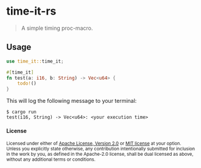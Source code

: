 # time-it-rs

>  A simple timing proc-macro.

## Usage

```rust
use time_it::time_it;

#[time_it]
fn test(a: i16, b: String) -> Vec<u64> {
    todo!()
}
```

This will log the following message to your terminal:

```console
$ cargo run
test(i16, String) -> Vec<u64>: <your execution time>
```

#### License

<sup>
Licensed under either of <a href="license-apache">Apache License, Version
2.0</a> or <a href="license-mit">MIT license</a> at your option.
</sup>

<br>

<sub>
Unless you explicitly state otherwise, any contribution intentionally submitted
for inclusion in the work by you, as defined in the Apache-2.0 license, shall be
dual licensed as above, without any additional terms or conditions.
</sub>
